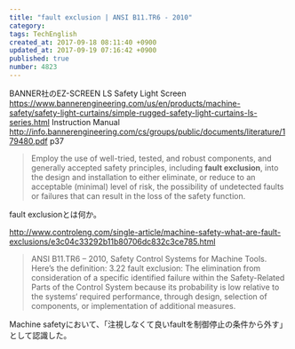 ```yaml
---
title: "fault exclusion | ANSI B11.TR6 - 2010"
category: 
tags: TechEnglish
created_at: 2017-09-18 08:11:40 +0900
updated_at: 2017-09-19 07:16:42 +0900
published: true
number: 4823
---
```


BANNER社のEZ-SCREEN LS Safety Light Screen
https://www.bannerengineering.com/us/en/products/machine-safety/safety-light-curtains/simple-rugged-safety-light-curtains-ls-series.html
Instruction Manual
http://info.bannerengineering.com/cs/groups/public/documents/literature/179480.pdf
p37

> Employ the use of well-tried, tested, and robust components, and generally accepted safety principles, including **fault exclusion**, into the design and installation to either eliminate, or reduce to an acceptable (minimal) level of risk, the possibility of undetected faults or failures that can result in the loss of the safety function.

fault exclusionとは何か。

http://www.controleng.com/single-article/machine-safety-what-are-fault-exclusions/e3c04c33292b11b80706dc832c3ce785.html
> ANSI B11.TR6 – 2010, Safety Control Systems for Machine Tools. Here’s the definition:
> 3.22 fault exclusion: The elimination from consideration of a specific identified failure within the Safety-Related Parts of the Control System because its probability is low relative to the systems‘ required performance, through design, selection of components, or implementation of additional measures.

Machine safetyにおいて、「注視しなくて良いfaultを制御停止の条件から外す」として認識した。


